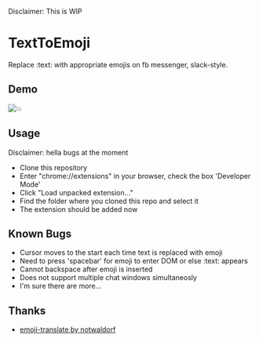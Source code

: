 Disclaimer: This is WIP

# TextToEmoji
Replace :text: with appropriate emojis on fb messenger, slack-style. 

## Demo
![:boom:](https://media.giphy.com/media/xUPGcfZgyGfim8Ellm/giphy.gif)

## Usage
Disclaimer: hella bugs at the moment
- Clone this repository
- Enter "chrome://extensions" in your browser, check the box 'Developer Mode'
- Click "Load unpacked extension..."
- Find the folder where you cloned this repo and select it
- The extension should be added now

## Known Bugs
- Cursor moves to the start each time text is replaced with emoji
- Need to press 'spacebar' for emoji to enter DOM or else :text: appears
- Cannot backspace after emoji is inserted
- Does not support multiple chat windows simultaneosly
- I'm sure there are more...

## Thanks
- [emoji-translate by notwaldorf](https://github.com/notwaldorf/emoji-translate "emoji-translate's github page")
